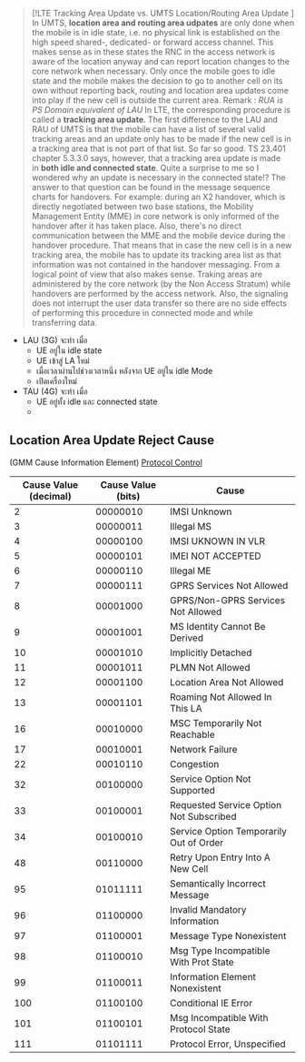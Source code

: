 >[!LTE Tracking Area Update vs. UMTS Location/Routing Area Update ] 
>In UMTS, **location area and routing area udpates** are only done when the mobile is in idle state, i.e. no physical link is established on the high speed shared-, dedicated- or forward access channel. This makes sense as in these states the RNC in the access network is aware of the location anyway and can report location changes to the core network when necessary. Only once the mobile goes to idle state and the mobile makes the decision to go to another cell on its own without reporting back, routing and location area updates come into play if the new cell is outside the current area.
>   Remark : _RUA is PS Domain equivalent of  LAU_
>In LTE, the corresponding procedure is called a **tracking area update**. The first difference to the LAU and RAU of UMTS is that the mobile can have a list of several valid tracking areas and an update only has to be made if the new cell is in a tracking area that is not part of that list. So far so good. TS 23.401 chapter 5.3.3.0 says, however, that a tracking area update is made in **both idle and connected state**. Quite a surprise to me so I wondered why an update is necessary in the connected state!?
>The answer to that question can be found in the message sequence charts for handovers. For example: during an X2 handover, which is directly negotiated between two base stations, the Mobility Management Entity (MME) in core network is only informed of the handover after it has taken place. Also, there's no direct communication between the MME and the mobile device during the handover procedure. That means that in case the new cell is in a new tracking area, the mobile has to update its tracking area list as that information was not contained in the handover messaging.
>From a logical point of view that also makes sense. Traking areas are administered by the core network (by the Non Access Stratum) while handovers are performed by the access network. Also, the signaling does not interrupt the user data transfer so there are no side effects of performing this procedure in connected mode and while transferring data.

- LAU (3G) จะทำ เมื่อ 
	- UE อยู่ใน idle state
	- UE เข้าสู่ LA ใหม่
	- เมื่อเวลาผ่านไปช่วงเวลาหนึ่ง หลังจาก  UE อยู่ใน idle Mode
	- เปิดเครื่องใหม่
- TAU (4G) จะทำ เมื่อ
	- UE อยู่ทั้ง idle และ connected state
	- 


## Location Area Update Reject Cause 
(GMM Cause Information Element)  [Protocol Control](https://rfmw.em.keysight.com/rfcomms/refdocs/gsm/gprsla_protocol_stack_conf.html#BABBJAAC)

| Cause Value (decimal) | Cause Value (bits) | Cause                                   |
| --------------------- | ------------------ | --------------------------------------- |
| 2                     | 00000010           | IMSI Unknown                            |
| 3                     | 00000011           | Illegal MS                              |
| 4                     | 00000100           | IMSI UKNOWN IN VLR                      |
| 5                     | 00000101           | IMEI NOT ACCEPTED                       |
| 6                     | 00000110           | Illegal ME                              |
| 7                     | 00000111           | GPRS Services Not Allowed               |
| 8                     | 00001000           | GPRS/Non-GPRS Services Not Allowed      |
| 9                     | 00001001           | MS Identity Cannot Be Derived           |
| 10                    | 00001010           | Implicitly Detached                     |
| 11                    | 00001011           | PLMN Not Allowed                        |
| 12                    | 00001100           | Location Area Not Allowed               |
| 13                    | 00001101           | Roaming Not Allowed In This LA          |
| 16                    | 00010000           | MSC Temporarily Not Reachable           |
| 17                    | 00010001           | Network Failure                         |
| 22                    | 00010110           | Congestion                              |
| 32                    | 00100000           | Service Option Not Supported            |
| 33                    | 00100001           | Requested Service Option Not Subscribed |
| 34                    | 00100010           | Service Option Temporarily Out of Order |
| 48                    | 00110000           | Retry Upon Entry Into A New Cell        |
| 95                    | 01011111           | Semantically Incorrect Message          |
| 96                    | 01100000           | Invalid Mandatory Information           |
| 97                    | 01100001           | Message Type Nonexistent                |
| 98                    | 01100010           | Msg Type Incompatible With Prot State   |
| 99                    | 01100011           | Information Element Nonexistent         |
| 100                   | 01100100           | Conditional IE Error                    |
| 101                   | 01100101           | Msg Incompatible With Protocol State    |
| 111                   | 01101111           | Protocol Error, Unspecified             |





